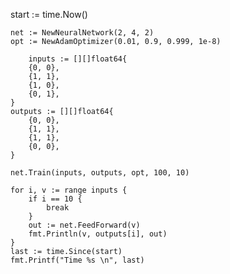 start := time.Now()

	net := NewNeuralNetwork(2, 4, 2)
	opt := NewAdamOptimizer(0.01, 0.9, 0.999, 1e-8)

		inputs := [][]float64{
		{0, 0},
		{1, 1},
		{1, 0},
		{0, 1},
	}
	outputs := [][]float64{
		{0, 0},
		{1, 1},
		{1, 1},
		{0, 0},
	}

	net.Train(inputs, outputs, opt, 100, 10)

	for i, v := range inputs {
		if i == 10 {
			break
		}
		out := net.FeedForward(v)
		fmt.Println(v, outputs[i], out)
	}
	last := time.Since(start)
	fmt.Printf("Time %s \n", last)